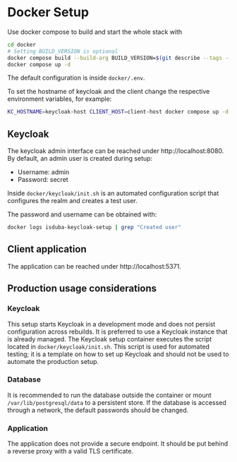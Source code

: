 # Docker Setup

Use docker compose to build and start the whole stack with

```bash
cd docker
# Setting BUILD_VERSION is optional 
docker compose build --build-arg BUILD_VERSION=$(git describe --tags --always)
docker compose up -d
```

The default configuration is inside `docker/.env`.

To set the hostname of keycloak and the client change the respective environment variables, for example:
```bash
KC_HOSTNAME=keycloak-host CLIENT_HOST=client-host docker compose up -d
```

## Keycloak

The keycloak admin interface can be reached under http://localhost:8080.
By default, an admin user is created during setup:

* Username: admin
* Password: secret

Inside `docker/keycloak/init.sh` is an automated configuration script that configures the realm and creates a test user.

The password and username can be obtained with:
```bash
docker logs isduba-keycloak-setup | grep "Created user"
```

## Client application

The application can be reached under http://localhost:5371.

## Production usage considerations
### Keycloak
This setup starts Keycloak in a development mode and does not persist configuration across rebuilds. It is preferred to use a Keycloak instance that is already managed. The Keycloak setup container executes the script located in `docker/keycloak/init.sh`. This script is used for automated testing; it is a template on how to set up Keycloak and should not be used to automate the production setup.
### Database
It is recommended to run the database outside the container or mount `/var/lib/postgresql/data` to a persistent store. If the database is accessed through a network, the default passwords should be changed.
### Application
The application does not provide a secure endpoint. It should be put behind a reverse proxy with a valid TLS certificate.
